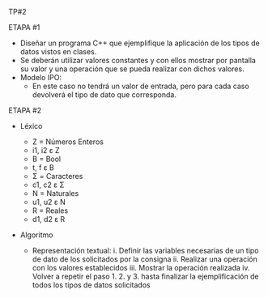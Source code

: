 TP#2

ETAPA #1

- Diseñar un programa C++ que ejemplifique la aplicación de los tipos de datos vistos en clases.
- Se deberán utilizar valores constantes y con ellos mostrar por pantalla su valor y una operación que se pueda realizar con dichos valores.
- Modelo IPO:
  - En este caso no tendrá un valor de entrada, pero para cada caso devolverá el tipo de dato que corresponda.

ETAPA #2

- Léxico
  * Z = Números Enteros
  * i1, i2 ε Z
  * B = Bool
  * t, f ε B
  * Σ = Caracteres
  * c1, c2 ε Σ
  * N = Naturales
  * u1, u2 ε N
  * R = Reales
  * d1, d2 ε R

- Algoritmo
  * Representación textual:
    i. Definir las variables necesarias de un tipo de dato de los solicitados por la consigna
    ii. Realizar una operación con los valores establecidos
    iii. Mostrar la operación realizada
    iv. Volver a repetir el paso 1. 2. y 3. hasta finalizar la ejemplificación de todos los tipos de datos solicitados
